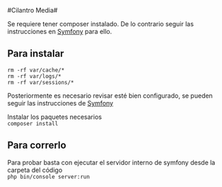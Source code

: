 #Cilantro Media#

Se requiere tener composer instalado. De lo contrario seguir las instrucciones en [Symfony](http://symfony.com/doc/current/book/installation.html#linux-and-mac-os-x-systems) para ello.

## Para instalar ##
```console
rm -rf var/cache/*
rm -rf var/logs/*
rm -rf var/sessions/*
```

Posteriormente es necesario revisar esté bien configurado, se pueden seguir las instrucciones de [Symfony](http://symfony.com/doc/current/book/installation.html#checking-symfony-application-configuration-and-setup)

Instalar los paquetes necesarios  
`composer install`

## Para correrlo ##
Para probar basta con ejecutar el servidor interno de symfony desde la carpeta del código  
`php bin/console server:run`
